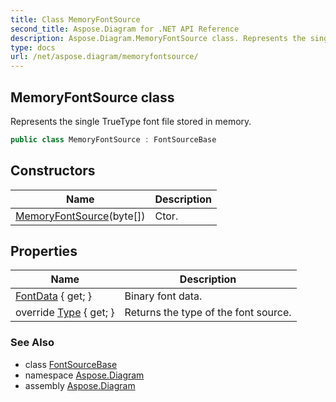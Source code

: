 ```yaml
---
title: Class MemoryFontSource
second_title: Aspose.Diagram for .NET API Reference
description: Aspose.Diagram.MemoryFontSource class. Represents the single TrueType font file stored in memory
type: docs
url: /net/aspose.diagram/memoryfontsource/
---
```

## MemoryFontSource class

Represents the single TrueType font file stored in memory.

```csharp
public class MemoryFontSource : FontSourceBase
```

## Constructors

| Name | Description |
| --- | --- |
| [MemoryFontSource](memoryfontsource/)(byte[]) | Ctor. |

## Properties

| Name | Description |
| --- | --- |
| [FontData](../../aspose.diagram/memoryfontsource/fontdata/) { get; } | Binary font data. |
| override [Type](../../aspose.diagram/memoryfontsource/type/) { get; } | Returns the type of the font source. |

### See Also

* class [FontSourceBase](../fontsourcebase/)
* namespace [Aspose.Diagram](../../aspose.diagram/)
* assembly [Aspose.Diagram](../../)


